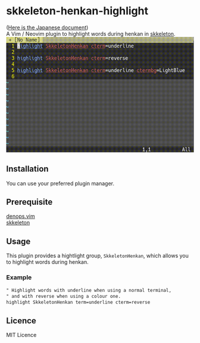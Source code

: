 # skkeleton-henkan-highlight
([Here is the Japanese document](README-ja.md))  
A Vim / Neovim plugin to highlight words during henkan in [skkeleton](https://github.com/vim-skk/skkeleton).
![screenshot](https://raw.githubusercontent.com/NI57721/skkeleton-henkan-highlight/assets/screenshot.gif)

## Installation
You can use your preferred plugin manager.

## Prerequisite
[denops.vim](https://github.com/vim-denops/denops.vim)  
[skkeleton](https://github.com/vim-skk/skkeleton)

## Usage
This plugin provides a hightlight group, `SkkeletonHenkan`, which allows you to highlight words during henkan.

### Example
```vim
" Highlight words with underline when using a normal terminal,
" and with reverse when using a colour one.
highlight SkkeletonHenkan term=underline cterm=reverse
```

## Licence
MIT Licence

